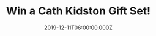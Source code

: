 ---
campaign-uuid: "c-6d10470e-33cc-4675-bf96-5eedae02fa11"
type: "Competition"
category: "Gifts"
date: "2019-12-11T06:00:00.000Z"
end-date: "2020-02-11T23:59:00.000Z"
disable-form: false
is_promoted: false
has_entry_page: true
title: "Win a Cath Kidston Gift Set!"
competition-description: "<p>A combination of the prettiest Cath Kidston prints, the\
  \ cottage patchwork design captures the spirit of the English countryside and gives\
  \ a nod to vintage style. Take your pick from a cleansing body wash, body scrub,\
  \ bath fizzers and softening hand cream. All fragranced with notes of honeysuckle\
  \ and sun-dappled cornflowers.</p>\n<p>Click below for a chance to win.</p>\n"
hero-header: "Win a Cath Kidston Gift Set!"
terms-confirmation: "N/A"
banner-img: "https://assets.expresslyapp.com/asset-7d4e96cb-e0e5-4893-9dca-043a109072fe.jpg"
logo-left-href: "https://club.expressly.io"
logo-left-image: "https://assets.expresslyapp.com/asset-8bb31755-71b3-453a-9e6a-da51d03b8ccc.jpg"
logo-left-title: "Expressly Club"
bg-image-hero: "https://assets.expresslyapp.com/asset-b2ed0441-79a2-498d-a73e-fa9c30d5621a.jpg"
bg-image-first: "https://assets.expresslyapp.com/asset-6afa38bc-10af-40e7-82eb-5dfd6f93c774.jpg"
section1-content: "<p>This Gift Set is packed to the brim with five luxury bath and\
  \ body treats. Cleansing body wash, naturally exfoliating walnut shell body scrub,\
  \ scented body lotion and two flowery bath fizzers for pampering me-time.</p>\n\
  <p>Scented with honeysuckle and sun-dappled cornflowers, with a twist of aromatic\
  \ bergamot and comforting vanilla. Let the Cottage Patchwork fragrance transport\
  \ you to cottage gardens in summer. A fabulous gift for a best friend or loved one\
  \ – and why not for you, too.</p>\n"
entry-title: "Win a Cath Kidston Gift Set!"
entry-content: "<p>Enter the draw to win Cath Kidston Gift Set by completing the form\
  \ below before 23:59 on the 11th of February 2020.</p>\n"
has-winner: false
prize-description: "Cath Kidston Gift Set!"
special-conditions: "Multiple entries are allowed up to one every day."
country-restrictions:
- "GB"
---